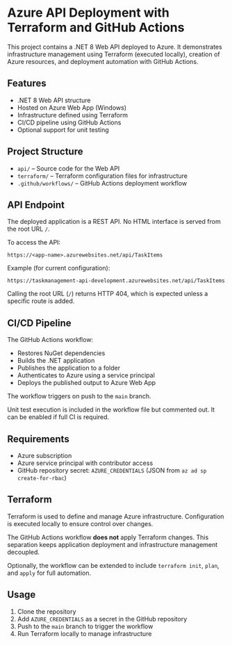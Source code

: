 # Azure API Deployment with Terraform and GitHub Actions

This project contains a .NET 8 Web API deployed to Azure. It demonstrates infrastructure management using Terraform (executed locally), creation of Azure resources, and deployment automation with GitHub Actions.

## Features
- .NET 8 Web API structure
- Hosted on Azure Web App (Windows)
- Infrastructure defined using Terraform
- CI/CD pipeline using GitHub Actions
- Optional support for unit testing

## Project Structure
- `api/` – Source code for the Web API
- `terraform/` – Terraform configuration files for infrastructure
- `.github/workflows/` – GitHub Actions deployment workflow

## API Endpoint
The deployed application is a REST API. No HTML interface is served from the root URL `/`.

To access the API:
```
https://<app-name>.azurewebsites.net/api/TaskItems
```
Example (for current configuration):
```
https://taskmanagement-api-development.azurewebsites.net/api/TaskItems
```

Calling the root URL (`/`) returns HTTP 404, which is expected unless a specific route is added.

## CI/CD Pipeline

The GitHub Actions workflow:
- Restores NuGet dependencies
- Builds the .NET application
- Publishes the application to a folder
- Authenticates to Azure using a service principal
- Deploys the published output to Azure Web App

The workflow triggers on push to the `main` branch.

Unit test execution is included in the workflow file but commented out. It can be enabled if full CI is required.

## Requirements
- Azure subscription
- Azure service principal with contributor access
- GitHub repository secret: `AZURE_CREDENTIALS` (JSON from `az ad sp create-for-rbac`)

## Terraform

Terraform is used to define and manage Azure infrastructure. Configuration is executed locally to ensure control over changes.

The GitHub Actions workflow **does not** apply Terraform changes. This separation keeps application deployment and infrastructure management decoupled.

Optionally, the workflow can be extended to include `terraform init`, `plan`, and `apply` for full automation.

## Usage
1. Clone the repository
2. Add `AZURE_CREDENTIALS` as a secret in the GitHub repository
3. Push to the `main` branch to trigger the workflow
4. Run Terraform locally to manage infrastructure